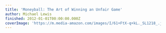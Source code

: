 ```yaml
---
title: 'Moneyball: The Art of Winning an Unfair Game'
author: Michael Lewis
finished: 2012-01-01T00:00:00.000Z
coverImage: 'https://m.media-amazon.com/images/I/61+FtX-q+kL._SL1218_.jpg'
---
```

